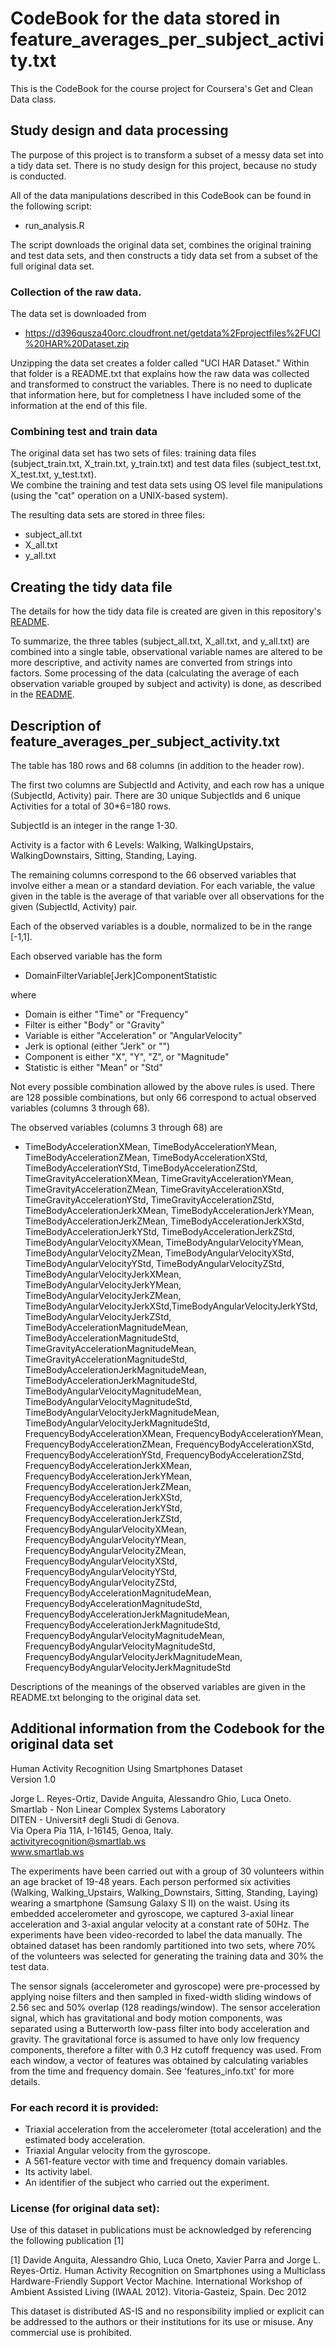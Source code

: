 # CodeBook for the data stored in feature_averages_per_subject_activity.txt

This is the CodeBook for the course project for Coursera's Get and Clean Data class.

## Study design and data processing

The purpose of this project is to transform a subset of a messy data set into a tidy data set.
There is no study design for this project, because no study is conducted.

All of the data manipulations described in this CodeBook can be found in the following script:
* run_analysis.R

The script downloads the original data set, combines the original training and test data sets, and then constructs a tidy data set from a subset of the full original data set.

### Collection of the raw data.

The data set is downloaded from
* https://d396qusza40orc.cloudfront.net/getdata%2Fprojectfiles%2FUCI%20HAR%20Dataset.zip

Unzipping the data set creates a folder called "UCI HAR Dataset." 
Within that folder is a README.txt that explains how the raw data was collected and transformed
to construct the variables. There is no need to duplicate that information here, but for completness I have included some of the information at the end of this file.

### Combining test and train data

The original data set has two sets of files: training data files (subject_train.txt, X_train.txt, y_train.txt) and test data files (subject_test.txt, X_test.txt, y_test.txt).  
We combine the training and test data sets using OS level file manipulations (using the "cat" operation on a UNIX-based system). 

The resulting data sets are stored in three files:
* subject_all.txt
* X_all.txt
* y_all.txt



## Creating the tidy data file

The details for how the tidy data file is created are given in this repository's [README](README.md).

To summarize, the three tables (subject_all.txt, X_all.txt, and y_all.txt) are combined into a single table, observational variable names are altered to be more descriptive, and activity names are converted from strings into factors.  Some processing of the data (calculating the average of each observation variable grouped by subject and activity) is done, as described in the [README](README.md).

## Description of feature_averages_per_subject_activity.txt

The table has 180 rows and 68 columns (in addition to the header row). 

The first two columns are SubjectId and Activity, and each row has a unique (SubjectId, Activity) pair.  There are 30 unique SubjectIds and 6 unique Activities for a total of 30*6=180 rows.  

SubjectId is an integer in the range 1-30.

Activity is a factor with 6 Levels: Walking, WalkingUpstairs, WalkingDownstairs, Sitting, Standing, Laying.

The remaining columns correspond to the 66 observed variables that involve either a mean or a standard deviation.  For each variable, the value given in the table is the average of that variable over all observations for the given (SubjectId, Activity) pair.

Each of the observed variables is a double, normalized to be in the range [-1,1].

Each observed variable has the form

* DomainFilterVariable[Jerk]ComponentStatistic

where
* Domain is either "Time" or "Frequency"
* Filter is either "Body" or "Gravity"
* Variable is either "Acceleration" or "AngularVelocity"
* Jerk is optional (either "Jerk" or "")
* Component is either "X", "Y", "Z", or "Magnitude"
* Statistic is either "Mean" or "Std"

Not every possible combination allowed by the above rules is used.  There are 128 possible combinations, but only 66 correspond to actual observed variables (columns 3 through 68).

The observed variables (columns 3 through 68) are
* TimeBodyAccelerationXMean, TimeBodyAccelerationYMean, TimeBodyAccelerationZMean, TimeBodyAccelerationXStd, TimeBodyAccelerationYStd, TimeBodyAccelerationZStd, TimeGravityAccelerationXMean, TimeGravityAccelerationYMean, TimeGravityAccelerationZMean, TimeGravityAccelerationXStd, TimeGravityAccelerationYStd, TimeGravityAccelerationZStd, TimeBodyAccelerationJerkXMean, TimeBodyAccelerationJerkYMean, TimeBodyAccelerationJerkZMean, TimeBodyAccelerationJerkXStd, TimeBodyAccelerationJerkYStd, TimeBodyAccelerationJerkZStd, TimeBodyAngularVelocityXMean, TimeBodyAngularVelocityYMean, TimeBodyAngularVelocityZMean, TimeBodyAngularVelocityXStd, TimeBodyAngularVelocityYStd, TimeBodyAngularVelocityZStd, TimeBodyAngularVelocityJerkXMean, TimeBodyAngularVelocityJerkYMean, TimeBodyAngularVelocityJerkZMean, TimeBodyAngularVelocityJerkXStd,TimeBodyAngularVelocityJerkYStd, TimeBodyAngularVelocityJerkZStd, TimeBodyAccelerationMagnitudeMean, TimeBodyAccelerationMagnitudeStd, TimeGravityAccelerationMagnitudeMean, TimeGravityAccelerationMagnitudeStd, TimeBodyAccelerationJerkMagnitudeMean, TimeBodyAccelerationJerkMagnitudeStd, TimeBodyAngularVelocityMagnitudeMean, TimeBodyAngularVelocityMagnitudeStd, TimeBodyAngularVelocityJerkMagnitudeMean, TimeBodyAngularVelocityJerkMagnitudeStd, FrequencyBodyAccelerationXMean, FrequencyBodyAccelerationYMean, FrequencyBodyAccelerationZMean, FrequencyBodyAccelerationXStd, FrequencyBodyAccelerationYStd, FrequencyBodyAccelerationZStd, FrequencyBodyAccelerationJerkXMean, FrequencyBodyAccelerationJerkYMean, FrequencyBodyAccelerationJerkZMean, FrequencyBodyAccelerationJerkXStd, FrequencyBodyAccelerationJerkYStd, FrequencyBodyAccelerationJerkZStd, FrequencyBodyAngularVelocityXMean, FrequencyBodyAngularVelocityYMean, FrequencyBodyAngularVelocityZMean, FrequencyBodyAngularVelocityXStd, FrequencyBodyAngularVelocityYStd, FrequencyBodyAngularVelocityZStd, FrequencyBodyAccelerationMagnitudeMean, FrequencyBodyAccelerationMagnitudeStd, FrequencyBodyAccelerationJerkMagnitudeMean, FrequencyBodyAccelerationJerkMagnitudeStd, FrequencyBodyAngularVelocityMagnitudeMean, FrequencyBodyAngularVelocityMagnitudeStd, FrequencyBodyAngularVelocityJerkMagnitudeMean, FrequencyBodyAngularVelocityJerkMagnitudeStd

Descriptions of the meanings of the observed variables are given in the README.txt belonging to the original data set.

## Additional information from the Codebook for the original data set

Human Activity Recognition Using Smartphones Dataset   
Version 1.0

Jorge L. Reyes-Ortiz, Davide Anguita, Alessandro Ghio, Luca Oneto.  
Smartlab - Non Linear Complex Systems Laboratory  
DITEN - Universit‡ degli Studi di Genova.  
Via Opera Pia 11A, I-16145, Genoa, Italy.  
activityrecognition@smartlab.ws  
www.smartlab.ws

The experiments have been carried out with a group of 30 volunteers within an age bracket of 19-48 years. Each person performed six activities (Walking, Walking_Upstairs, Walking_Downstairs, Sitting, Standing, Laying) wearing a smartphone (Samsung Galaxy S II) on the waist. Using its embedded accelerometer and gyroscope, we captured 3-axial linear acceleration and 3-axial angular velocity at a constant rate of 50Hz. The experiments have been video-recorded to label the data manually. The obtained dataset has been randomly partitioned into two sets, where 70% of the volunteers was selected for generating the training data and 30% the test data. 

The sensor signals (accelerometer and gyroscope) were pre-processed by applying noise filters and then sampled in fixed-width sliding windows of 2.56 sec and 50% overlap (128 readings/window). The sensor acceleration signal, which has gravitational and body motion components, was separated using a Butterworth low-pass filter into body acceleration and gravity. The gravitational force is assumed to have only low frequency components, therefore a filter with 0.3 Hz cutoff frequency was used. From each window, a vector of features was obtained by calculating variables from the time and frequency domain. See 'features_info.txt' for more details. 

### For each record it is provided:

- Triaxial acceleration from the accelerometer (total acceleration) and the estimated body acceleration.
- Triaxial Angular velocity from the gyroscope. 
- A 561-feature vector with time and frequency domain variables. 
- Its activity label. 
- An identifier of the subject who carried out the experiment.

### License (for original data set):
Use of this dataset in publications must be acknowledged by referencing the following publication [1] 

[1] Davide Anguita, Alessandro Ghio, Luca Oneto, Xavier Parra and Jorge L. Reyes-Ortiz. Human Activity Recognition on Smartphones using a Multiclass Hardware-Friendly Support Vector Machine. International Workshop of Ambient Assisted Living (IWAAL 2012). Vitoria-Gasteiz, Spain. Dec 2012

This dataset is distributed AS-IS and no responsibility implied or explicit can be addressed to the authors or their institutions for its use or misuse. Any commercial use is prohibited.

